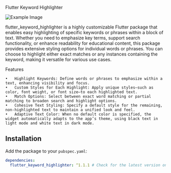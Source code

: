 Flutter Keyword Highlighter


![Example Image](https://github.com/user-attachments/assets/46d40a07-4a54-4068-8a62-16b35b300315)



flutter_keyword_highlighter is a highly customizable Flutter package that enables easy highlighting of specific keywords or phrases within a block of text. Whether you need to emphasize key terms, support search functionality, or enhance readability for educational content, this package provides extensive styling options for individual words or phrases. You can choose to highlight either exact matches or any instances containing the keyword, making it versatile for various use cases.

Features

	•	Highlight Keywords: Define words or phrases to emphasize within a text, enhancing visibility and focus.
	•	Custom Styles for Each Highlight: Apply unique styles—such as color, font weight, or font size—to each highlighted text.
	•	Match Options: Select between exact word matching or partial matching to broaden search and highlight options.
	•	Cohesive Text Styling: Specify a default style for the remaining, non-highlighted text to maintain a unified look and feel.
	•	Adaptive Text Color: When no default color is specified, the widget automatically adapts to the app’s theme, using black text in light mode and white text in dark mode.
 

## Installation

Add the package to your `pubspec.yaml`:

```yaml
dependencies:
  flutter_keyword_highlighter: ^1.1.1 # Check for the latest version on pub.dev
